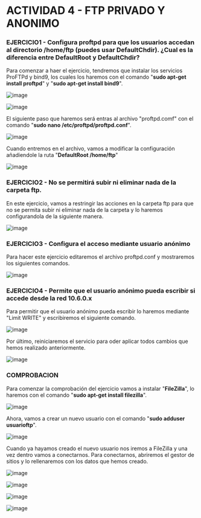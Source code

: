 # ACTIVIDAD 4 - FTP PRIVADO Y ANONIMO

### EJERCICIO1 - Configura proftpd para que los usuarios accedan al directorio /home/ftp (puedes usar DefaultChdir). ¿Cual es la diferencia entre DefaultRoot y DefaultChdir?

Para comenzar a haer el ejercicio, tendremos que instalar los servicios ProFTPd y bind9, los cuales los haremos con el comando "**sudo apt-get install proftpd**" y "**sudo apt-get install bind9**".

![image](https://github.com/Josex02/SREI-ASIR2/assets/91255971/8f47ed02-9c8d-4d65-89ec-0f9aed386344)

![image](https://github.com/Josex02/SREI-ASIR2/assets/91255971/836ffcae-717b-489d-a230-ed08684a7914)

El siguiente paso que haremos será entras al archivo "proftpd.comf" con el comando "**sudo nano /etc/proftpd/proftpd.conf**".

![image](https://github.com/Josex02/SREI-ASIR2/assets/91255971/cba60a5b-75c2-44e3-beb1-0bae5d586f86)

Cuando entremos en el archivo, vamos a modificar la configuración añadiendole la ruta "**DefaultRoot /home/ftp**"

![image](https://github.com/Josex02/SREI-ASIR2/assets/91255971/b410420d-7777-4c04-8600-2c6f213a0661)


### EJERCICIO2 - No se permitirá subir ni eliminar nada de la carpeta ftp.

En este ejercicio, vamos a restringir las acciones en la carpeta ftp para que no se permita subir ni eliminar nada de la carpeta y lo haremos configurandola de la siguiente manera.

![image](https://github.com/Josex02/SREI-ASIR2/assets/91255971/c5d5f76e-aa32-4631-832d-68161abf3f49)


### EJERCICIO3 - Configura el acceso mediante usuario anónimo 

Para hacer este ejercicio editaremos el archivo proftpd.conf y mostraremos los siguientes comandos.

![image](https://github.com/Josex02/SREI-ASIR2/assets/91255971/bc0e795b-0fd2-4f18-ac52-832108f95cd8)


### EJERCICIO4 -  Permite que el usuario anónimo pueda escribir si accede desde la red 10.6.0.x

Para permitir que el usuario anónimo pueda escribir lo haremos mediante "Limit WRITE" y escribiremos el siguiente comando.

![image](https://github.com/Josex02/SREI-ASIR2/assets/91255971/c22b50dd-3e90-4048-a50f-280db2b968be)

Por último, reiniciaremos el servicio para oder aplicar todos cambios que hemos realizado anteriormente.

![image](https://github.com/Josex02/SREI-ASIR2/assets/91255971/536bdba3-eb1e-46fc-9aff-ea6345664284)

### COMPROBACION

Para comenzar la comprobación del ejercicio vamos a instalar "**FileZilla**", lo haremos con el comando "**sudo apt-get install filezilla**".

![image](https://github.com/Josex02/SREI-ASIR2/assets/91255971/13b0ab39-e5c9-4d90-a931-52c6f98fd33b)

Ahora, vamos a crear un nuevo usuario con el comando "**sudo adduser usuarioftp**".

![image](https://github.com/Josex02/SREI-ASIR2/assets/91255971/afcc30ea-0a3f-4db7-ad78-ef81f6cfbceb)

Cuando ya hayamos creado el nuevo usuario nos iremos a FileZilla y una vez dentro vamos a conectarnos.
Para conectarnos, abriremos el gestor de sitios y lo rellenaremos con los datos que hemos creado.

![image](https://github.com/Josex02/SREI-ASIR2/assets/91255971/5f163f9e-23d9-424b-82bc-b719647cea64)

![image](https://github.com/Josex02/SREI-ASIR2/assets/91255971/9538e018-e0f5-48c3-91f4-421a92cac1eb)

![image](https://github.com/Josex02/SREI-ASIR2/assets/91255971/d8171345-841f-480c-ae8d-68bc628eb803)

![image](https://github.com/Josex02/SREI-ASIR2/assets/91255971/4aedbecb-23f7-4525-8201-dcc1684b5ee9)
















